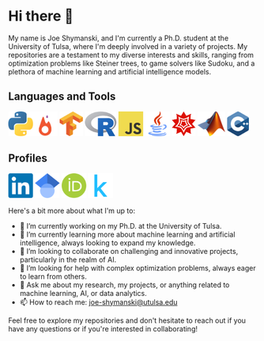# Hi there 👋

My name is Joe Shymanski, and I'm currently a Ph.D. student at the University of Tulsa, where I'm deeply involved in a variety of projects. My repositories are a testament to my diverse interests and skills, ranging from optimization problems like Steiner trees, to game solvers like Sudoku, and a plethora of machine learning and artificial intelligence models.

## Languages and Tools

<img height="50" src="icons/Python.png" alt="Python"><img height="50" src="icons/PyTorch.png" alt="PyTorch">
<img height="50" src="icons/TensorFlow.png" alt="TensorFlow">
<img height="50" src="icons/R.png" alt="R">
<img height="50" src="icons/JavaScript.png" alt="JavaScript">
<img height="50" src="icons/Java.png" alt="Java">
<img height="50" src="icons/Mathematica.png" alt="Mathematica">
<img height="50" src="icons/Matlab.png" alt="Matlab">
<img height="50" src="icons/C++.png" alt="C++">

## Profiles

<a href="https://www.linkedin.com/in/joe-shymanski/"><img height="50" src="icons/LinkedIn.png" alt="LinkedIn"></a>
<a href="https://scholar.google.com/citations?user=hCS0IxQAAAAJ"><img height="50" src="icons/Google Scholar.png" alt="Google Scholar"></a>
<a href="https://orcid.org/0009-0007-7955-192X"><img height="50" src="icons/Orcid.png" alt="Orcid"></a>
<a href="https://www.kaggle.com/joeshymanski"><img height="50" src="icons/Kaggle.png" alt="Kaggle"></a>

Here's a bit more about what I'm up to:

- 🔭 I’m currently working on my Ph.D. at the University of Tulsa.
- 🌱 I’m currently learning more about machine learning and artificial intelligence, always looking to expand my knowledge.
- 👯 I’m looking to collaborate on challenging and innovative projects, particularly in the realm of AI.
- 🤔 I’m looking for help with complex optimization problems, always eager to learn from others.
- 💬 Ask me about my research, my projects, or anything related to machine learning, AI, or data analytics.
- 📫 How to reach me: joe-shymanski@utulsa.edu

Feel free to explore my repositories and don't hesitate to reach out if you have any questions or if you're interested in collaborating!

